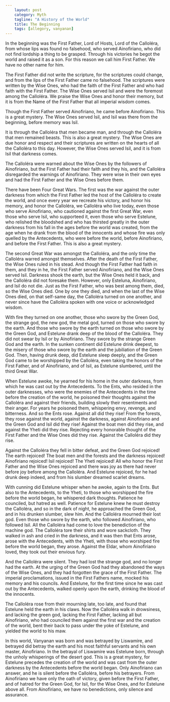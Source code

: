 ```yaml
---                                                 
    layout: post                                    
    category: Myth                              
    tagline: "A History of the World"
    title: The Beginning                               
    tags: [allegory, vanyanan]   
---
```


 In the beginning was the First Father, Lord of Hosts, Lord of the Calloléra, from whose lips was found no falsehood, who served Ainofiriano, who did not find lordship a thing to be grasped. Through his victories he begot the world and raised it as a son. For this reason we call him First Father. We have no other name for him.

<!-- more -->

The First Father did not write the scripture, for the scriptures could change, and from the lips of the First Father came no falsehood. The scriptures were written by the Wise Ones, who had the faith of the First Father and who had faith with the First Father. The Wise Ones served Isil and were the foremost among the Calloléra. We praise the Wise Ones and honor their memory, but it is from the Name of the First Father that all imperial wisdom comes. 

Though the First Father served Ainofiriano, he came before Ainofiriano. This is a great mystery. The Wise Ones served Isil, and Isil was there from the beginning, before memory was Isil. 

It is through the Calloléra that men became man, and through the Calloléra that men remained beasts. This is also a great mystery. The Wise Ones are due honor and respect and their scriptures are written on the hearts of all the Calloléra to this day. However, the Wise Ones served Isil, and it is from Isil that darkness comes.

The Calloléra were warned about the Wise Ones by the followers of Ainofiriano, but the First Father had their faith and they his, and the Calloléra disregarded the warnings of Ainofiriano. They were wise in their own eyes and had the First Father and the Wise Ones before them.

There have been Four Great Wars. The first was the war against the outer darkness from which the First Father led the host of the Calloléra to create the world, and once every year we recreate his victory, and honor his memory, and honor the Calloléra, we Calloléra who live today, even those who serve Ainofiriano, who cautioned against the first Great War, even those who serve Isil, who supporteed it, even those who serve Estelune, who relished the bloodshed and who has thirsted greatly in the outer darkness from his fall in the ages before the world was created, from the age when he drank from the blood of the innocents and whose fire was only quelled by the Antecedents, who were before the world, before Ainofiriano, and before the First Father. This is also a great mystery.

The second Great War was amongst the Calloléra, and the only time the Calloléra warred amongst themselves. After the death of the First Father, the Wise Ones ruled in his stead. And though the First Father had faith in them, and they in he, the First Father served Ainofiriano, and the Wise Ones served Isil. Darkness shook the earth, but the Wise Ones held it back, and the Calloléra did not foresake them. However, only Esteluna, Ainofiriano, and Isil do not die. Just as the First Father, who was best among them, died, so the Wise Ones died. One by one they died, and when the last of the Wise Ones died, on that self-same day, the Calloléra turned on one another, and never since have the Calloléra spoken with one voice or acknowledged wisdom. 

With fire they turned on one another, those who swore by the Green God, the strange god, the new god, the metal god, turned on those who swore by the earth. And those who swore by the earth turned on those who swore by the Green God, and Estelune drank deep of the blood of the Calloléra. They did not swear by Isil or by Ainofiriano. They swore by the strange Green God and the earth. In the sunken continent did Estelune drink deepest, to the misery of those who swore by the earth and the jubiliation of the Green God. Then, having drunk deep, did Estelune sleep deeply, and the Green God came to be worshipped by the Calloléra, even taking the honors of the First Father, and of Ainofiriano, and of Isil, as Estelune slumbered, until the third Great War.

When Estelune awoke, he yearned for his home in the outer darkness, from which he was cast out by the Antecedents. To the Ents, who resided in the outer darknesses, who were the enemies of the Antecedents in the time before the creation of the world, he poisoned their thoughts against the Calloléra and against their friends, building slowly their resentments and their anger. For years he poisoned them, whispering envy, revenge, and bitterness. And so the Ents rose. Against all did they rise! From the forests, they rose against the world, against the darkness, against Ainofiriano and the Green God and Isil did they rise! Against the boat men did they rise, and against the Yheti did they rise. Rejecting every honorable thought of the First Father and the Wise Ones did they rise. Against the Calloléra did they rise.

Against the Calloléra they fell in bitter defeat, and the Green God rejoiced! The earth rejoiced! The boat men and the forests and the darkness rejoiced! Ainofiriano rejoiced! Isil rejoiced! The Yheti rejoiced! All who honor the First Father and the Wise Ones rejoiced and there was joy as there had never before joy before among the Calloléra. And Estelune rejoiced, for he had drunk deep indeed, and from his slumber dreamed scarlet dreams. 

With cunning did Estelune whisper when he awoke, again to the Ents. But also to the Antecedents, to the Yheti, to those who worshipped the fire before the world began, he whispered dark thoughts. Patience he counciled, but hatred as well. Patience for Estelune knew he must destroy the Calloléra, and so in the dark of night, he approached the Green God, and in his drunken slumber, slew him. And the Calloléra mourned their lost god. Even those who swore by the earth, who followed Ainofiriano, who followed Isil. All the Calloléra had come to love the benediction of the machine god. The Calloléra tore their shirts and wore sackcloth. They walked in ash and cried in the darkness, and it was then that Ents arose, arose with the Antecedents, with the Yheti, with those who worshiped fire before the world began, they arose. Against the Eldar, whom Ainofiriano loved, they took out their envious fury.

And the Calloléra were silent. They had lost the strange god, and no longer had the earth. At the urging of the Green God had they abandoned the ways of the Wise Ones, and they had forgotten the grace of the First Father. The imperial proclamations, issued in the First Fathers name, mocked his memory and his councils. And Estelune, for the first time since he was cast out by the Antecedents, walked openly upon the earth, drinking the blood of the innocents.

The Calloléra rose from their mourning late, too late, and found that Estelune held the earth in his claws. Now the Calloléra walk in drowsiness, and lacking the green god, lacking the First Father, lacking all but Ainofiriano, who had counciled them against the first war and the creation of the world, bent their back to pass under the yoke of Estelune, and yielded the world to his maw.

In this world, Vanyanan was born and was betrayed by Liswamire, and betrayed did betray the earth and his most faithful servants and his own master, Ainofiriano. In the betrayal of Liswamire was Estelune born, through the unholy whisperings of the desert god. This is a great mystery, for Estelune precedes the creation of the world and was cast from the outer darkness by the Antecedents before the world began. Only Ainofiriano can answer, and he is silent before the Calloléra, before his betrayers. From Ainofiriano we have only the oath of victory, given before the First Father, and of hatred for the Green God, for Isil, for the Wise Ones, and for Estelune above all. From Ainofiriano, we have no benedictions, only silence and assurance.

 


